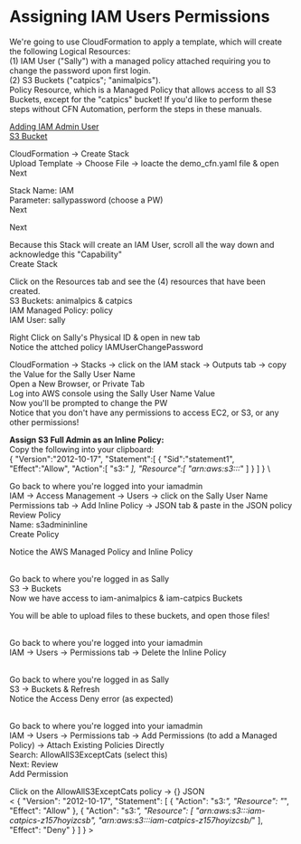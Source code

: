 # Assigning IAM Users Permissions

We're going to use CloudFormation to apply a template, which will create the following Logical Resources:\
(1) IAM User ("Sally") with a managed policy attached requiring you to change the password upon first login. \
(2) S3 Buckets ("catpics"; "animalpics"). \
Policy Resource, which is a Managed Policy that allows access to all S3 Buckets, except for the "catpics" bucket!
If you'd like to perform these steps without CFN Automation, perform the steps in these manuals.

[Adding IAM Admin User](https://github.com/rmathisen-aws/Adding_IAM_Admin_User/blob/main/README.md) \
[S3 Bucket](https://github.com/rmathisen-aws/S3_Bucket)

CloudFormation → Create Stack \
Upload Template → Choose File → loacte the demo_cfn.yaml file & open \
Next

Stack Name: IAM \
Parameter: sallypassword (choose a PW) \
Next

Next

Because this Stack will create an IAM User, scroll all the way down and acknowledge this "Capability" \
Create Stack

Click on the Resources tab and see the (4) resources that have been created. \
S3 Buckets: animalpics & catpics \
IAM Managed Policy: policy \
IAM User: sally

Right Click on Sally's Physical ID & open in new tab \
Notice the attched policy IAMUserChangePassword

CloudFormation → Stacks → click on the IAM stack → Outputs tab → copy the Value for the Sally User Name \
Open a New Browser, or Private Tab \
Log into AWS console using the Sally User Name Value \
Now you'll be prompted to change the PW \
Notice that you don't have any permissions to access EC2, or S3, or any other permissions!

**Assign S3 Full Admin as an Inline Policy:** \
Copy the following into your clipboard: \
{
   "Version":"2012-10-17",
   "Statement":[
      {
         "Sid":"statement1",
         "Effect":"Allow",
         "Action":[
            "s3:*"
         ],
         "Resource":[
            "arn:aws:s3:::*"
         ]
       }
    ]
} \ 

Go back to where you're logged into your iamadmin \
IAM → Access Management → Users → click on the Sally User Name \
Permissions tab → Add Inline Policy → JSON tab & paste in the JSON policy \
Review Policy \
Name: s3admininline \
Create Policy

Notice the AWS Managed Policy and Inline Policy

\
Go back to where you're logged in as Sally \
S3 → Buckets \
Now we have access to iam-animalpics & iam-catpics Buckets

You will be able to upload files to these buckets, and open those files!

\
Go back to where you're logged into your iamadmin \
IAM → Users → Permissions tab → Delete the Inline Policy

\
Go back to where you're logged in as Sally \
S3 → Buckets & Refresh \
Notice the Access Deny error (as expected)

\
Go back to where you're logged into your iamadmin \
IAM → Users → Permissions tab → Add Permissions (to add a Managed Policy) → Attach Existing Policies Directly \
Search: AllowAllS3ExceptCats (select this) \
Next: Review \
Add Permission

Click on the AllowAllS3ExceptCats policy → {} JSON \
< {
    "Version": "2012-10-17",
    "Statement": [
        {
            "Action": "s3:*",
            "Resource": "*",
            "Effect": "Allow"
        },
        {
            "Action": "s3:*",
            "Resource": [
                "arn:aws:s3:::iam-catpics-z157hoyizcsb",
                "arn:aws:s3:::iam-catpics-z157hoyizcsb/*"
            ],
            "Effect": "Deny"
        }
    ]
} >
